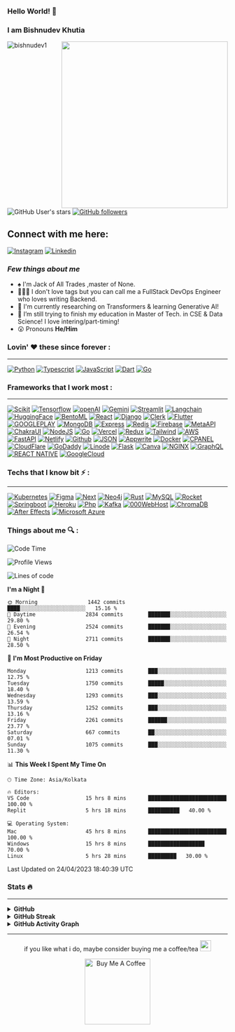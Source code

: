 ### Hello World! 👋
### I am Bishnudev Khutia
<img align="right" height="380px" width="380px" src="https://user-images.githubusercontent.com/81328619/213875785-400ae517-156b-4aca-a787-bac75d84c393.gif"/>

<p>
  <img src="https://komarev.com/ghpvc/?username=bishnudev1&label=Profile%20views&color=9834eb&style=flat" alt="bishnudev1" />     
  
  ![GitHub User's stars](https://img.shields.io/github/stars/bishnudev1?style=social) 
  [![GitHub followers](https://img.shields.io/github/followers/bishnudev1?style=social)](https://github.com/bishnudev1/)
</p>


## Connect with me here:  
[![Instagram](https://img.shields.io/badge/bishnudev-0A66C2?&style=for-the-badge&logo=instagram)](https://www.instagram.com/__weirdophile20/)
[![Linkedin](https://img.shields.io/badge/bishnudev-0A66C2?&style=for-the-badge&logo=linkedin)](https://www.linkedin.com/in/bishnudevkhutia/)
### *Few things about me*

-  ♠️ I'm Jack of All Trades ,master of None.
- 🧑🏾‍💻 I don't love tags but you can call me a FullStack DevOps Engineer who loves writing Backend.
- 👯 I'm currently researching on Transformers & learning Generative AI!
- 🤔 I’m still trying to finish my education in Master of Tech. in CSE & Data Science! I love intering/part-timing!
- 😮 Pronouns **He/Him**

### Lovin' :heart: these since forever :
---
[![Python](https://img.shields.io/badge/Python-FFD43B?style=for-the-badge&logo=python&logoColor=blue)](https://www.python.org/)
[![Typescript](https://img.shields.io/badge/TypeScript-007ACC?style=for-the-badge&logo=typescript&logoColor=white)](https://www.typescriptlang.org/)
[![JavaScript](https://img.shields.io/badge/JavaScript-323330?style=for-the-badge&logo=javascript&logoColor=F7DF1E)](https://www.javascript.com/)
[![Dart](https://img.shields.io/badge/Dart-007ACC?style=for-the-badge&logo=dart&logoColor=white)](https://dart.dev/)
[![Go](https://img.shields.io/badge/Go-007ACC?style=for-the-badge&logo=go&logoColor=white)](https://go.dev/)

### Frameworks that I work most :
---
[![Scikit](https://img.shields.io/badge/ScikitLearn-000000?style=for-the-badge&logo=ScikitLearn&logoColor=orange)](https://scikit-learn.org/stable/)
[![Tensorflow](https://img.shields.io/badge/Tensorflow-000000?style=for-the-badge&logo=Tensorflow&logoColor=orange)](https://www.tensorflow.org)
[![openAI](https://img.shields.io/badge/openAI-000000?style=for-the-badge&logo=openAI&logoColor=green)](https://openai.com)
[![Gemini](https://img.shields.io/badge/Gemini-FFD43B?style=for-the-badge&logo=Google&logoColor=white)](https://ai.google.dev)
[![Streamlit](https://img.shields.io/badge/Streamlit-FFD43B?style=for-the-badge&logo=Streamlit&logoColor=blue)](https://streamlit.io)
[![Langchain](https://img.shields.io/badge/LangChain-000000?style=for-the-badge&logo=LangChain&logoColor=blue)](https://www.langchain.com)
[![HuggingFace](https://img.shields.io/badge/HuggingFace-000000?style=for-the-badge&logo=HuggingFace&logoColor=blue)](https://huggingface.co)
[![BentoML](https://img.shields.io/badge/BentoML-000000?style=for-the-badge&logo=BentoML&logoColor=blue)](https://www.bentoml.com)
[![React](https://img.shields.io/badge/React-FFD43B?style=for-the-badge&logo=react&logoColor=blue)](https://reactjs.org/)
[![Django](https://img.shields.io/badge/Django-FFD43B?style=for-the-badge&logo=django&logoColor=blue)](https://www.djangoproject.com)
[![Clerk](https://img.shields.io/badge/Clerk-FFD43B?style=for-the-badge&logo=react&logoColor=blue)](https://clerk.com/)
[![Flutter](https://img.shields.io/badge/Flutter-000000?style=for-the-badge&logo=Flutter&logoColor=blue)](https://flutter.dev/)
[![GOOGLEPLAY](https://img.shields.io/badge/GooglePlay-000000?style=for-the-badge&logo=googleplay&logoColor=blue)](https://flutter.dev/)
[![MongoDB](https://img.shields.io/badge/mongodb-10000?&style=for-the-badge&logo=MongoDB)](https://www.mongodb.com/)
[![Express](https://img.shields.io/badge/Express-323330?style=for-the-badge&logo=express&logoColor=white)](https://expressjs.com/)
[![Redis](https://img.shields.io/badge/Redis-323330?style=for-the-badge&logo=redis&logoColor=red)](https://redis.io/)
[![Firebase](https://img.shields.io/badge/Firebase-323330?style=for-the-badge&logo=firebase&logoColor=orange)](https://expressjs.com/)
[![MetaAPI](https://img.shields.io/badge/Meta-323330?style=for-the-badge&logo=meta&logoColor=blue)](https://developers.facebook.com)
[![ChakraUI](https://img.shields.io/badge/ChakraUI-000000?&style=for-the-badge&logo=chakraui)](https://chakra-ui.com/)
[![NodeJS](https://img.shields.io/badge/NodeJS-000000?&style=for-the-badge&logo=node.js)](https://nodejs.org/en)
[![Go](https://img.shields.io/badge/Go-100000?style=for-the-badge&logo=go&logoColor=white)](https://go.dev/)
[![Vercel](https://img.shields.io/badge/Vercel-000000?&style=for-the-badge&logo=Vercel)](https://vercel.com/)
[![Redux](https://img.shields.io/badge/Redux-000000?&style=for-the-badge&logo=Redux)](https://redux.js.org)
[![Tailwind](https://img.shields.io/badge/Tailwind-000000?&style=for-the-badge&logo=Tailwind%20CSS)](https://tailwindcss.com/)
[![AWS](https://img.shields.io/badge/AWS-000000?&style=for-the-badge&logo=amazon)](https://aws.amazon.com/)
[![FastAPI](https://img.shields.io/badge/fastapi-109989?style=for-the-badge&logo=FASTAPI&logoColor=white)](https://fastapi.tiangolo.com/)
[![Netlify](https://img.shields.io/badge/Netlify-000000?&style=for-the-badge&logo=netlify)](https://app.netlify.com/)
[![Github](https://img.shields.io/badge/GitHubActions-100000?style=for-the-badge&logo=githubactions&logoColor=white)](https://github.com/)
[![JSON](https://img.shields.io/badge/JSON-000000?&style=for-the-badge&logo=json)](https://www.json.org/)
[![Appwrite](https://img.shields.io/badge/appwrite-430098?&style=for-the-badge&logo=appwrite)](https://appwrite.io/)
[![Docker](https://img.shields.io/badge/Docker-2CA5E0?style=for-the-badge&logo=docker&logoColor=white)](https://www.docker.com/)
[![CPANEL](https://img.shields.io/badge/CPanel-000000?&style=for-the-badge&logo=cpanel)](https://cpanel.net/)
[![CloudFlare](https://img.shields.io/badge/CloudFlare-000000?&style=for-the-badge&logo=cloudflare)](https://www.cloudflare.com/)
[![GoDaddy](https://img.shields.io/badge/GoDaddy-000000?&style=for-the-badge&logo=godaddy)](https://www.godaddy.com/)
[![Linode](https://img.shields.io/badge/Linode-000000?&style=for-the-badge&logo=nginx)](https://www.linode.com/)
[![Flask](https://img.shields.io/badge/Flask-000000?&style=for-the-badge&logo=Flask)](https://www.figma.com/)
[![Canva](https://img.shields.io/badge/Canva-000000?&style=for-the-badge&logo=canva)](https://www.canva.com/)
[![NGINX](https://img.shields.io/badge/NGinX-100000?style=for-the-badge&logo=nginx&logoColor=white)](https://www.nginx.com/)
[![GraphQL](https://img.shields.io/badge/GraphQL-100000?style=for-the-badge&logo=graphql&logoColor=white)](https://graphql.org/)
[![REACT NATIVE](https://img.shields.io/badge/ReactNative-100000?style=for-the-badge&logo=react&logoColor=white)](https://reactnative.dev/)
[![GoogleCloud](https://img.shields.io/badge/GoogleCloud-100000?style=for-the-badge&logo=google&logoColor=white)](https://cloud.google.com/)

### Techs that I know bit :zap: :
---
[![Kubernetes](https://img.shields.io/badge/Kubernetes-2CA5E0?style=for-the-badge&logo=kubernetes&logoColor=white)](https://kubernetes.io/)
[![Figma](https://img.shields.io/badge/Figma-000000?&style=for-the-badge&logo=figma)](https://flask.palletsprojects.com/en/2.2.x/)
[![Next](https://img.shields.io/badge/Next-000000?&style=for-the-badge&logo=next.js)](https://nextjs.org/)
[![Neo4j](https://img.shields.io/badge/Neo4j-100000?style=for-the-badge&logo=neo4j&logoColor=white)](https://neo4j.com/)
[![Rust](https://img.shields.io/badge/Rust-000000?&style=for-the-badge&logo=rust)]([https://www.canva.com](https://www.rust-lang.org)/)
[![MySQL](https://img.shields.io/badge/MySQL-000000?&style=for-the-badge&logo=MySQL)](https://www.mysql.com/)
[![Rocket](https://img.shields.io/badge/Rocket-000000?&style=for-the-badge&logo=Rocket)](https://rocket.rs)
[![Springboot](https://img.shields.io/badge/Springboot-000000?&style=for-the-badge&logo=Springboot)](https://rocket.rs)
[![Heroku](https://img.shields.io/badge/heroku-430098?&style=for-the-badge&logo=heroku)](https://www.heroku.com/)
[![Php](https://img.shields.io/badge/pHp-430098?&style=for-the-badge&logo=pHp)](https://www.heroku.com/)
[![Kafka](https://img.shields.io/badge/Kafka-430098?&style=for-the-badge&logo=kafka)](https://www.heroku.com/)
[![000WebHost](https://img.shields.io/badge/000WebHost-100000?style=for-the-badge&logo=godaddy&logoColor=white)](https://in.000webhost.com/)
[![ChromaDB](https://img.shields.io/badge/Chromadb-100000?style=for-the-badge&logo=vector&logoColor=white)](https://www.trychroma.com)
[![After Effects](https://img.shields.io/badge/adobe-100000?style=for-the-badge&logo=adobe&logoColor=white)](https://www.adobe.com/in/products/aftereffects/campaign/pricing.html?sdid=L3XTTPNV&mv=search&mv2=paidsearch&ef_id=Cj0KCQjwh7K1BhCZARIsAKOrVqFDIuKpo4YvNSFqqas3jFAyDrWNeBrxyT0zRjcWLfKGrpmMo7jZj4EaAiQfEALw_wcB:G:s&s_kwcid=AL!3085!3!645660846389!e!!g!!adobe%20after%20effects!221167268!17525486588&gad_source=1&gbraid=0AAAAADoVWmQN5g3dFdygeu3WsaUjtJYTl&gclid=Cj0KCQjwh7K1BhCZARIsAKOrVqFDIuKpo4YvNSFqqas3jFAyDrWNeBrxyT0zRjcWLfKGrpmMo7jZj4EaAiQfEALw_wcB)
[![Microsoft Azure](https://img.shields.io/badge/azure-100000?style=for-the-badge&logo=msoffice&logoColor=white)](https://azure.microsoft.com/en-in)

### Things about me 🔍 :
<!--START_SECTION:waka-->
![Code Time](http://img.shields.io/badge/Code%20Time-14346%20hrs%2049%20mins-blue)

![Profile Views](http://img.shields.io/badge/Profile%20Views-2400-blue)

![Lines of code](https://img.shields.io/badge/From%20Hello%20World%20I%27ve%20Written-14.0%20million%20lines%20of%20code-blue)

**I'm a Night 🦉** 

```text
🌞 Morning                1442 commits        ████░░░░░░░░░░░░░░░░░░░░░   15.16 % 
🌆 Daytime                2834 commits        ███████░░░░░░░░░░░░░░░░░░   29.80 % 
🌃 Evening                2524 commits        ███████░░░░░░░░░░░░░░░░░░   26.54 % 
🌙 Night                  2711 commits        ███████░░░░░░░░░░░░░░░░░░   28.50 % 
```
📅 **I'm Most Productive on Friday** 

```text
Monday                   1213 commits        ███░░░░░░░░░░░░░░░░░░░░░░   12.75 % 
Tuesday                  1750 commits        █████░░░░░░░░░░░░░░░░░░░░   18.40 % 
Wednesday                1293 commits        ███░░░░░░░░░░░░░░░░░░░░░░   13.59 % 
Thursday                 1252 commits        ███░░░░░░░░░░░░░░░░░░░░░░   13.16 % 
Friday                   2261 commits        ██████░░░░░░░░░░░░░░░░░░░   23.77 % 
Saturday                 667 commits         ██░░░░░░░░░░░░░░░░░░░░░░░   07.01 % 
Sunday                   1075 commits        ███░░░░░░░░░░░░░░░░░░░░░░   11.30 % 
```


📊 **This Week I Spent My Time On** 

```text
🕑︎ Time Zone: Asia/Kolkata

🔥 Editors: 
VS Code                  15 hrs 8 mins       █████████████████████████   100.00 %
Replit                   5 hrs 18 mins       ██████████   40.00 % 

💻 Operating System:
Mac                      45 hrs 8 mins       █████████████████████████   100.00 % 
Windows                  15 hrs 8 mins       ██████████████████   70.00 %
Linux                    5 hrs 28 mins       █████████   30.00 % 
```


 Last Updated on 24/04/2023 18:40:39 UTC
<!--END_SECTION:waka-->


### Stats 🔥
---

<details>
<summary><b>GitHub</b></summary>
  <br />
  <a href="https://github.com/anuraghazra/github-readme-stats"><img align="center" src="https://github-readme-stats.vercel.app/api?username=bishnudev1&show_icons=true&include_all_commits=true&theme=radical&hide_border=true" alt="Bishnudev's github stats" /></a>
  <a href="https://github.com/anuraghazra/github-readme-stats"><img align="center" src="https://github-readme-stats.vercel.app/api/top-langs/?username=bishnudev1&layout=compact&theme=radical&hide_border=true" /></a> 
</details>

<details>
  <summary><b>GitHub Streak</b></summary>
  <a href="https://github.com/DenverCoder1/github-readme-streak-stats">
    <img height="180em" src="https://github-readme-streak-stats.herokuapp.com/?user=bishnudev1&theme=radical&hide_border=true" />
  </a>
</details>

<details>
  <summary><b>GitHub Activity Graph</b></summary>
  <a href="https://github.com/ashutosh00710/github-readme-activity-graph"><img alt="Bishnudev's Activity Graph" src="https://github-readme-activity-graph.vercel.app/graph?username=bishnudev1&bg_color=1F222E&color=BE91F2&line=638fda&point=35aea1&hide_border=true" /></a>
</details>


---

<p align="center"> if you like what i do, maybe consider buying me a coffee/tea <img src="https://media.giphy.com/media/lRSeZ2ddNwhZ5AgIvk/giphy.gif" width="25">

<p align="center"><a href="https://www.buymeacoffee.com/bishnudevk8" target="_blank"><img src="https://cdn.buymeacoffee.com/buttons/v2/default-red.png" alt="Buy Me A Coffee" width="150" ></a>
